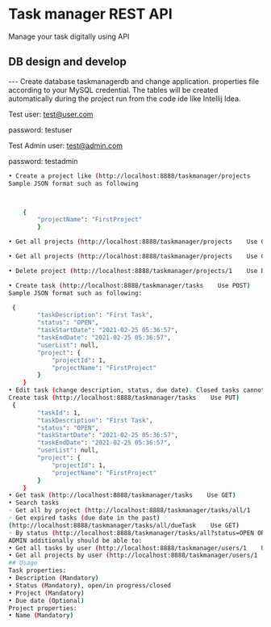 # Task manager REST API

Manage your task digitally using API

## DB design and develop

--- Create database taskmanagerdb and change application. properties file according to your MySQL credential. The tables will be created automatically during the project run from the code ide like Intellij Idea.

Test user: test@user.com
 
password: testuser

Test Admin user: test@admin.com
 
password: testadmin

```bash
• Create a project like (http://localhost:8888/taskmanager/projects    Use POST)
Sample JSON format such as following



	{
        "projectName": "FirstProject"
    	}

• Get all projects (http://localhost:8888/taskmanager/projects    Use GET)

• Get all projects (http://localhost:8888/taskmanager/projects    Use GET)

• Delete project (http://localhost:8888/taskmanager/projects/1    Use DELETE)

• Create task (http://localhost:8888/taskmanager/tasks    Use POST)
Sample JSON format such as following:

 {
        "taskDescription": "First Task",
        "status": "OPEN",
        "taskStartDate": "2021-02-25 05:36:57",
        "taskEndDate": "2021-02-25 05:36:57",
        "userList": null,
        "project": {
            "projectId": 1,
            "projectName": "FirstProject"
        }
    }
• Edit task (change description, status, due date). Closed tasks cannot be edited.
Create task (http://localhost:8888/taskmanager/tasks    Use PUT)
 {
        "taskId": 1,
        "taskDescription": "First Task",
        "status": "OPEN",
        "taskStartDate": "2021-02-25 05:36:57",
        "taskEndDate": "2021-02-25 05:36:57",
        "userList": null,
        "project": {
            "projectId": 1,
            "projectName": "FirstProject"
        }
    }
• Get task (http://localhost:8888/taskmanager/tasks    Use GET)
• Search tasks
◦ Get all by project (http://localhost:8888/taskmanager/tasks/all/1    Use GET)
◦ Get expired tasks (due date in the past) 
(http://localhost:8888/taskmanager/tasks/all/dueTask    Use GET)
◦ By status (http://localhost:8888/taskmanager/tasks/all?status=OPEN OR CLOSED OR IN_PROGRESS    Use GET)
ADMIN additionally should be able to:
• Get all tasks by user (http://localhost:8888/taskmanager/users/1    Use GET)
• Get all projects by user (http://localhost:8888/taskmanager/users/1    Use GET)
## Usage
Task properties:
• Description (Mandatory)
• Status (Mandatory), open/in progress/closed
• Project (Mandatory)
• Due date (Optional)
Project properties:
• Name (Mandatory)
